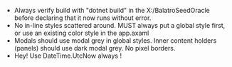 - Always verify build with "dotnet build" in the X:/BalatroSeedOracle before declaring that it now runs without error.
- No in-line styles scattered around. MUST always put a global style first, or use an existing color style in the app.axaml
- Modals should use modal grey in global styles. Inner content holders (panels) should use dark modal grey. No pixel borders.
- Hey! Use DateTime.UtcNow always !